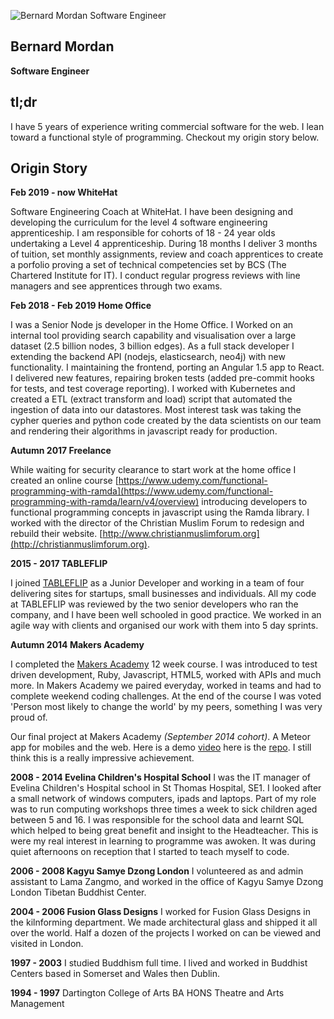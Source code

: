 ![Bernard Mordan Software Engineer](https://avatars2.githubusercontent.com/u/4499581?s=460&v=4)

## Bernard Mordan
**Software Engineer** 

## tl;dr

I have 5 years of experience writing commercial software for the web. I lean toward a functional style of programming. Checkout my origin story below.

## Origin Story

**Feb 2019 - now WhiteHat**

Software Engineering Coach at WhiteHat. I have been designing and developing the curriculum for the level 4 software engineering apprenticeship. I am responsible for cohorts of 18 - 24 year olds undertaking a Level 4 apprenticeship. During 18 months I deliver 3 months of tuition, set monthly assignments, review and coach apprentices to create a porfolio proving a set of technical competencies set by BCS (The Chartered Institute for IT). I conduct regular progress reviews with line managers and see apprentices through two exams.

**Feb 2018 - Feb 2019 Home Office** 

I was a Senior Node js developer in the Home Office. I Worked on an internal tool providing search capability and visualisation over a large dataset (2.5 billion nodes, 3 billion edges). As a full stack developer I extending the backend API (nodejs, elasticsearch, neo4j) with new functionality. I maintaining the frontend, porting an Angular 1.5 app to React. I delivered new features, repairing broken tests (added pre-commit hooks for tests, and test coverage reporting). I worked with Kubernetes and created a ETL (extract transform and load) script that automated the ingestion of data into our datastores. Most interest task was taking the cypher queries and python code created by the data scientists on our team and rendering their algorithms in javascript ready for production.

**Autumn 2017 Freelance**

While waiting for security clearance to start work at the home office I created an online course [https://www.udemy.com/functional-programming-with-ramda](https://www.udemy.com/functional-programming-with-ramda/learn/v4/overview) introducing developers to functional programming concepts in javascript using the Ramda library. I worked with the director of the Christian Muslim Forum to redesign and rebuild their website. [http://www.christianmuslimforum.org](http://christianmuslimforum.org).

**2015 - 2017 TABLEFLIP**

I joined [TABLEFLIP](https://tableflip.io) as a Junior Developer and working in a team of four delivering sites for startups, small businesses and individuals. All my code at TABLEFLIP was reviewed by the two senior developers who ran the company, and I have been well schooled in good practice. We worked in an agile way with clients and organised our work with them into 5 day sprints.

**Autumn 2014 Makers Academy**

I completed the [Makers Academy](http://www.makersacademy.com/) 12 week course. I was introduced to test driven development, Ruby, Javascript, HTML5, worked with APIs and much more. In Makers Academy we paired everyday, worked in teams and had to complete weekend coding challenges. At the end of the course I was voted 'Person most likely to change the world' by my peers, something I was very proud of.

Our final project at Makers Academy *(September 2014 cohort)*. A Meteor app for mobiles and the web. Here is a demo [video](https://youtu.be/qpGh8sWWuV0) here is the [repo](https://github.com/bmordan/flickynotes). I still think this is a really impressive achievement.

**2008 - 2014 Evelina Children's Hospital School**
I was the IT manager of Evelina Children's Hospital school in St Thomas Hospital, SE1. I looked after a small network of windows computers, ipads and laptops. Part of my role was to run computing workshops three times a week to sick children aged between 5 and 16. I was responsible for the school data and learnt SQL which helped to being great benefit and insight to the Headteacher. This is were my real interest in learning to programme was awoken. It was during quiet afternoons on reception that I started to teach myself to code.

**2006 - 2008 Kagyu Samye Dzong London**
I volunteered as and admin assistant to Lama Zangmo, and worked in the office of Kagyu Samye Dzong London Tibetan Buddhist Center.

**2004 - 2006 Fusion Glass Designs**
I worked for Fusion Glass Designs in the kilnforming department. We made architectural glass and shipped it all over the world. Half a dozen of the projects I worked on can be viewed and visited in London.

**1997 - 2003**
I studied Buddhism full time. I lived and worked in Buddhist Centers based in Somerset and Wales then Dublin.

**1994 - 1997**
Dartington College of Arts
BA HONS Theatre and Arts Management
